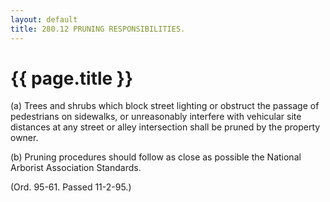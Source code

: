 ```yaml
---
layout: default 
title: 280.12 PRUNING RESPONSIBILITIES.
---
```


{{ page.title }}
================

​(a) Trees and shrubs which block street lighting or obstruct the
passage of pedestrians on sidewalks, or unreasonably interfere with
vehicular site distances at any street or alley intersection shall be
pruned by the property owner.

​(b) Pruning procedures should follow as close as possible the National
Arborist Association Standards.

(Ord. 95-61. Passed 11-2-95.)
